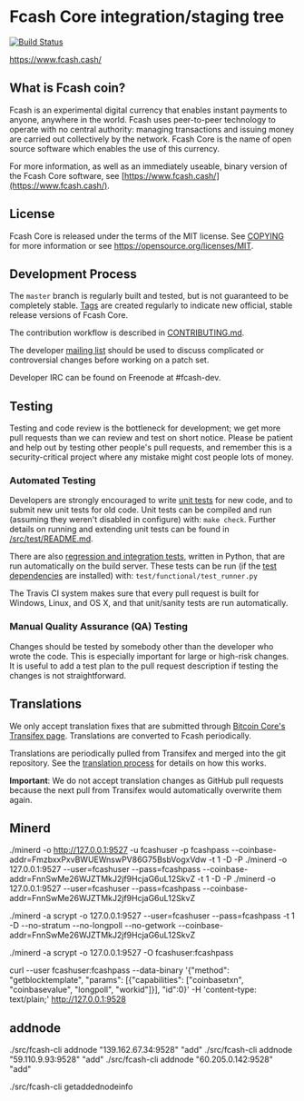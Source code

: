 Fcash Core integration/staging tree
=====================================

[![Build Status](https://travis-ci.org/fcash-project/fcash-core.svg?branch=master)](https://travis-ci.org/fcash-project/fcash-core)

https://www.fcash.cash/

What is Fcash coin?
----------------

Fcash is an experimental digital currency that enables instant payments to
anyone, anywhere in the world. Fcash uses peer-to-peer technology to operate
with no central authority: managing transactions and issuing money are carried
out collectively by the network. Fcash Core is the name of open source
software which enables the use of this currency.

For more information, as well as an immediately useable, binary version of
the Fcash Core software, see [https://www.fcash.cash/](https://www.fcash.cash/). 

License
-------

Fcash Core is released under the terms of the MIT license. See [COPYING](COPYING) for more
information or see https://opensource.org/licenses/MIT.

Development Process
-------------------

The `master` branch is regularly built and tested, but is not guaranteed to be
completely stable. [Tags](https://github.com/fcash-project/fcash-core/tags) are created
regularly to indicate new official, stable release versions of Fcash Core.

The contribution workflow is described in [CONTRIBUTING.md](CONTRIBUTING.md).

The developer [mailing list](https://groups.google.com/forum/#!forum/fcash-dev)
should be used to discuss complicated or controversial changes before working
on a patch set.

Developer IRC can be found on Freenode at #fcash-dev.

Testing
-------

Testing and code review is the bottleneck for development; we get more pull
requests than we can review and test on short notice. Please be patient and help out by testing
other people's pull requests, and remember this is a security-critical project where any mistake might cost people
lots of money.

### Automated Testing

Developers are strongly encouraged to write [unit tests](src/test/README.md) for new code, and to
submit new unit tests for old code. Unit tests can be compiled and run
(assuming they weren't disabled in configure) with: `make check`. Further details on running
and extending unit tests can be found in [/src/test/README.md](/src/test/README.md).

There are also [regression and integration tests](/test), written
in Python, that are run automatically on the build server.
These tests can be run (if the [test dependencies](/test) are installed) with: `test/functional/test_runner.py`

The Travis CI system makes sure that every pull request is built for Windows, Linux, and OS X, and that unit/sanity tests are run automatically.

### Manual Quality Assurance (QA) Testing

Changes should be tested by somebody other than the developer who wrote the
code. This is especially important for large or high-risk changes. It is useful
to add a test plan to the pull request description if testing the changes is
not straightforward.

Translations
------------

We only accept translation fixes that are submitted through [Bitcoin Core's Transifex page](https://www.transifex.com/projects/p/bitcoin/).
Translations are converted to Fcash periodically.

Translations are periodically pulled from Transifex and merged into the git repository. See the
[translation process](doc/translation_process.md) for details on how this works.

**Important**: We do not accept translation changes as GitHub pull requests because the next
pull from Transifex would automatically overwrite them again.


Minerd
------------
./minerd -o http://127.0.0.1:9527 -u fcashuser -p fcashpass --coinbase-addr=FmzbxxPxvBWUEWnswPV86G75BsbVogxVdw -t 1 -D -P
./minerd -o 127.0.0.1:9527 --user=fcashuser --pass=fcashpass --coinbase-addr=FnnSwMe26WJZTMkJ2jf9HcjaG6uL12SkvZ -t 1 -D -P
./minerd -o 127.0.0.1:9527 --user=fcashuser --pass=fcashpass --coinbase-addr=FnnSwMe26WJZTMkJ2jf9HcjaG6uL12SkvZ

./minerd -a scrypt -o 127.0.0.1:9527 --user=fcashuser --pass=fcashpass -t 1 -D --no-stratum --no-longpoll --no-getwork --coinbase-addr=FnnSwMe26WJZTMkJ2jf9HcjaG6uL12SkvZ

./minerd -a scrypt -o 127.0.0.1:9527 -O fcashuser:fcashpass

curl --user fcashuser:fcashpass --data-binary '{"method": "getblocktemplate", "params": [{"capabilities": ["coinbasetxn", "coinbasevalue", "longpoll", "workid"]}], "id":0}' -H 'content-type: text/plain;' http://127.0.0.1:9528


addnode
------------
./src/fcash-cli addnode "139.162.67.34:9528" "add"
./src/fcash-cli addnode "59.110.9.93:9528" "add"
./src/fcash-cli addnode "60.205.0.142:9528" "add"

./src/fcash-cli getaddednodeinfo
